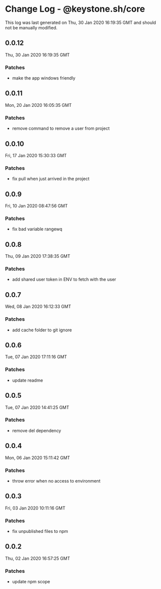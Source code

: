 # Change Log - @keystone.sh/core

This log was last generated on Thu, 30 Jan 2020 16:19:35 GMT and should not be manually modified.

## 0.0.12
Thu, 30 Jan 2020 16:19:35 GMT

### Patches

- make the app windows friendly

## 0.0.11
Mon, 20 Jan 2020 16:05:35 GMT

### Patches

- remove command to remove a user from project

## 0.0.10
Fri, 17 Jan 2020 15:30:33 GMT

### Patches

- fix pull when just arrived in the project

## 0.0.9
Fri, 10 Jan 2020 08:47:56 GMT

### Patches

- fix bad variable rangewq

## 0.0.8
Thu, 09 Jan 2020 17:38:35 GMT

### Patches

- add shared user token in ENV to fetch with the user

## 0.0.7
Wed, 08 Jan 2020 16:12:33 GMT

### Patches

- add cache folder to git ignore

## 0.0.6
Tue, 07 Jan 2020 17:11:16 GMT

### Patches

- update readme

## 0.0.5
Tue, 07 Jan 2020 14:41:25 GMT

### Patches

- remove del dependency

## 0.0.4
Mon, 06 Jan 2020 15:11:42 GMT

### Patches

- throw error when no access to environment

## 0.0.3
Fri, 03 Jan 2020 10:11:16 GMT

### Patches

- fix unpublished files to npm

## 0.0.2
Thu, 02 Jan 2020 16:57:25 GMT

### Patches

- update npm scope

